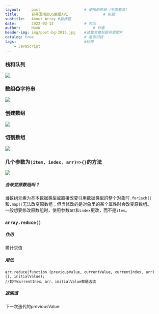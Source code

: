 ```yaml
---
layout:     post   				    # 使用的布局（不需要改）
title:      容易混淆的JS数组API 				# 标题 
subtitle:   About Array #副标题
date:       2022-03-13 				# 时间
author:     HaxW 						# 作者
header-img: img/post-bg-2015.jpg 	#这篇文章标题背景图片
catalog: true 						# 是否归档
tags:								#标签
    - JavaScript
---
```

### 栈和队列   
![](../../../../img/Array/栈和队列.JPG)     
### 数组♻字符串 
![](../../../../img/Array/数组字符串.JPG)   
### 创建数组  
![](../../../../img/Array/创建数组.JPG) 
### 切割数组  
![](../../../../img/Array/切割数组.JPG)     
### 几个参数为`(item, index, arr)=>{}`的方法 
![](../../../../img/Array/参数为回调函数的方法.JPG)    
##### 会改变原数组吗？
当数组元素为基本数据类型或直接改变引用数据类型的整个对象时`.forEach()`和`.map()`无法改变原数组；但当修改的是对象里的某个属性时会改变原数组。   
一般想要修改原数组时，使用参数arr和`index`更改，而不是`item`。 
### `array.reduce()`
##### 作用
累计求值
##### 用法
```
arr.reduce(function (previousValue, currentValue, currentIndex, arr) {}, initialValue);
//其中currentInex、arr、initialValue都是选填
```
##### 返回值
下一次迭代的previousValue
